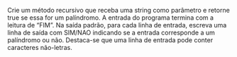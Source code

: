Crie um método recursivo que receba uma string como parâmetro e retorne true se essa for um palíndromo. A entrada do programa termina com a leitura de “FIM”. Na saída padrão, para cada linha de entrada, escreva uma linha de saída com SIM/NAO indicando se a entrada corresponde a um palíndromo ou não. Destaca-se que uma linha de entrada pode conter caracteres não-letras.
